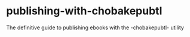 # publishing-with-chobakepubtl
The definitive guide to publishing ebooks with the -chobakepubtl- utility
